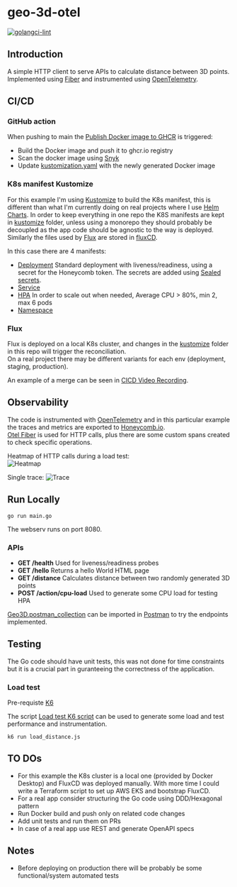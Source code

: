 # geo-3d-otel

[![golangci-lint](https://github.com/efumagal/geo-3d-otel/actions/workflows/golangci-lint.yml/badge.svg)](https://github.com/efumagal/geo-3d-otel/actions/workflows/golangci-lint.yml)

## Introduction

A simple HTTP client to serve APIs to calculate distance between 3D points.  
Implemented using [Fiber](https://gofiber.io) and instrumented using [OpenTelemetry](https://opentelemetry.io).  

## CI/CD

### GitHub action
When pushing to main the [Publish Docker image to GHCR](.github/workflows/ghcr-build-push.yml) is triggered:  
- Build the Docker image and push it to ghcr.io registry
- Scan the docker image using [Snyk](https://snyk.io)
- Update [kustomization.yaml](kustomize/kustomization.yaml) with the newly generated Docker image

### K8s manifest Kustomize
For this example I'm using [Kustomize](https://kustomize.io) to build the K8s manifest, this is different than what I'm currently doing on real projects where I use [Helm Charts](https://helm.sh/docs/topics/charts/).
In order to keep everything in one repo the K8S manifests are kept in [kustomize](kustomize/) folder, unless using a monorepo they should probably be decoupled as the app code should be agnostic to the way is deployed. 
Similarly the files used by [Flux](https://fluxcd.io) are stored in [fluxCD](fluxCD/).  

In this case there are 4 manifests:
- [Deployment](kustomize/deployment.yaml) 
Standard deployment with liveness/readiness, using a secret for the Honeycomb token. The secrets are added using [Sealed secrets](https://github.com/bitnami-labs/sealed-secrets).
- [Service](kustomize/service.yaml)
- [HPA](kustomize/hpa.yaml)
In order to scale out when needed, Average CPU > 80%, min 2, max 6 pods
- [Namespace](kustomize/namespace.yaml)

### Flux
Flux is deployed on a local K8s cluster, and changes in the [kustomize](kustomize/) folder in this repo will trigger the reconciliation.  
On a real project there may be different variants for each env (deployment, staging, production).  

An example of a merge can be seen in [CICD Video Recording](cicd.md).

## Observability

The code is instrumented with [OpenTelemetry](https://opentelemetry.io) and in this particular example the traces and metrics are exported to [Honeycomb.io](https://www.honeycomb.io).  
[Otel Fiber](https://github.com/gofiber/contrib/tree/main/otelfiber) is used for HTTP calls, plus there are some custom spans created to check specific operations.  

Heatmap of HTTP calls during a load test:  
![Heatmap](https://github.com/efumagal/geo-3d-otel/assets/77152760/69378de0-5dd6-41f1-8713-c3ab1c8212b9)

Single trace:
![Trace](https://github.com/efumagal/geo-3d-otel/assets/77152760/e8e33da7-26d0-4d93-971d-0a77d2fdbfd5)

## Run Locally

```shell
go run main.go
```

The webserv runs on port 8080.

### APIs

- **GET /health** Used for liveness/readiness probes
- **GET /hello** Returns a hello World HTML page
- **GET /distance** Calculates distance between two randomly generated 3D points
- **POST /action/cpu-load** Used to generate some CPU load for testing HPA 

[Geo3D.postman_collection](postman_collection/Geo3D.postman_collection) can be imported in [Postman](https://www.postman.com) to try the endpoints implemented.

## Testing

The Go code should have unit tests, this was not done for time constraints but it is a crucial part in guranteeing the correctness of the application.

### Load test

Pre-requiste [K6](https://k6.io)

The script [Load test K6 script](k6-load/load_distance.js) can be used to generate some load and test performance and instrumentation.

```shell
k6 run load_distance.js
```

## TO DOs

- For this example the K8s cluster is a local one (provided by Docker Desktop) and FluxCD was deployed manually. With more time I could write a Terraform script to set up AWS EKS and bootstrap FluxCD.
- For a real app consider structuring the Go code using DDD/Hexagonal pattern
- Run Docker build and push only on related code changes
- Add unit tests and run them on PRs
- In case of a real app use REST and generate OpenAPI specs

## Notes

- Before deploying on production there will be probably be some functional/system automated tests

